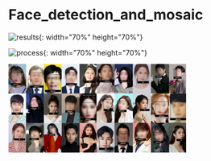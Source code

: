 # Face_detection_and_mosaic

![results](https://user-images.githubusercontent.com/53646976/123308478-afeb2f00-d55e-11eb-9b0e-04f45801f5b1.png){: width="70%" height="70%"}


![process](https://user-images.githubusercontent.com/53646976/123312385-3ace2880-d563-11eb-8066-7651caacb43c.PNG){: width="70%" height="70%"}

<img src="media/results.png" width="70%" height="70%">
